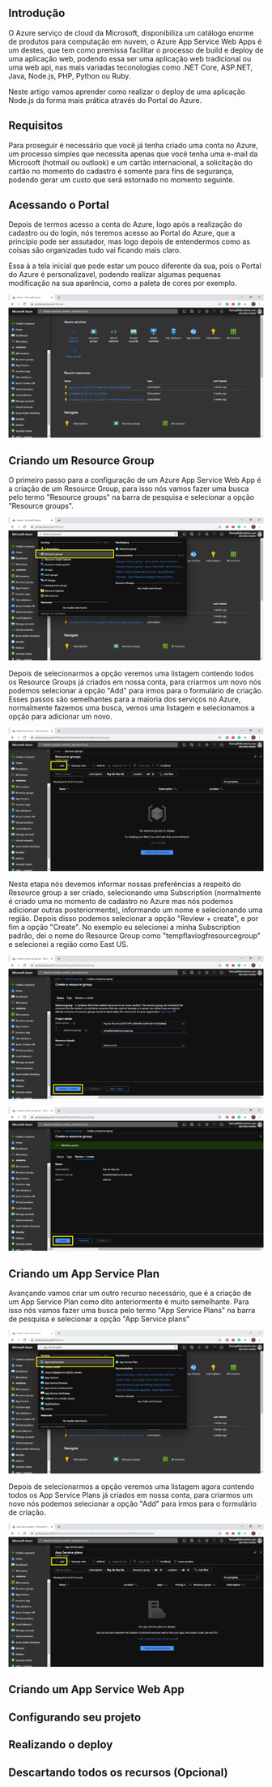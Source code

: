 ## Introdução

O Azure serviço de cloud da Microsoft, disponibiliza um catálogo enorme de produtos para computação em nuvem, o Azure App Service Web Apps é um destes, que tem como premissa facilitar o processo de build e deploy de uma aplicação web, podendo essa ser uma aplicação web tradicional ou uma web api, nas mais variadas teconologias como .NET Core, ASP.NET, Java, Node.js, PHP, Python ou Ruby.

Neste artigo vamos aprender como realizar o deploy de uma aplicação Node.js da forma mais prática através do Portal do Azure.

## Requisitos

Para proseguir é necessário que você já tenha criado uma conta no Azure, um processo simples que necessita apenas que você tenha uma e-mail da Microsoft (hotmail ou outlook) e um cartão internacional, a solicitação do cartão no momento do cadastro é somente para fins de segurança, podendo gerar um custo que será estornado no momento seguinte.

## Acessando o Portal

Depois de termos acesso a conta do Azure, logo após a realização do cadastro ou do login, nós teremos acesso ao Portal do Azure, que a princípio pode ser assutador, mas logo depois de entendermos como as coisas são organizadas tudo vai ficando mais claro.

Essa á a tela inicial que pode estar um pouco diferente da sua, pois o Portal do Azure é personalizavel, podendo realizar algumas pequenas modificação na sua aparência, como a paleta de cores por exemplo.

![Home](../images/001_deploy_azure_nodejs_portal.png)

## Criando um Resource Group

O primeiro passo para a configuração de um Azure App Service Web App é a criação de um Resource Group, para isso nós vamos fazer uma busca pelo termo "Resource groups" na barra de pesquisa e selecionar a opção "Resource groups".

![Home](../images/002_deploy_azure_nodejs_portal.png)

Depois de selecionarmos a opção veremos uma listagem contendo todos os Resource Groups já criados em nossa conta, para criarmos um novo nós podemos selecionar a opção "Add" para irmos para o formulário de criação. Esses passos são semelhantes para a maioria dos serviços no Azure, normalmente fazemos uma busca, vemos uma listagem e selecionamos a opção para adicionar um novo.

![Home](../images/003_deploy_azure_nodejs_portal.png)

Nesta etapa nós devemos informar nossas preferências a respeito do Resource group a ser criado, selecionando uma Subscription (normalmente é criado uma no momento de cadastro no Azure mas nós podemos adicionar outras posteriormente), informando um nome e selecionando uma região. Depois disso podemos selecionar a opção "Review + create", e por fim a opção "Create". No exemplo eu selecionei a minha Subscription padrão, dei o nome do Resource Group como "tempflaviogfresourcegroup" e selecionei a região como East US.

![Home](../images/004_deploy_azure_nodejs_portal.png)

![Home](../images/005_deploy_azure_nodejs_portal.png)

## Criando um App Service Plan

Avançando vamos criar um outro recurso necessário, que é a criação de um App Service Plan como dito anteriormente é muito semelhante. Para isso nós vamos fazer uma busca pelo termo "App Service Plans" na barra de pesquisa e selecionar a opção "App Service plans" 

![Home](../images/006_deploy_azure_nodejs_portal.png)

Depois de selecionarmos a opção veremos uma listagem agora contendo todos os App Service Plans já criados em nossa conta, para criarmos um novo nós podemos selecionar a opção "Add" para irmos para o formulário de criação.

![Home](../images/007_deploy_azure_nodejs_portal.png)

## Criando um App Service Web App

## Configurando seu projeto

## Realizando o deploy

## Descartando todos os recursos (Opcional)
